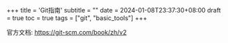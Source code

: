 +++
title = 'Git指南'
subtitle = ""
date = 2024-01-08T23:37:30+08:00
draft = true
toc = true
tags = ["git", "basic_tools"]
+++

官方文档: <https://git-scm.com/book/zh/v2>